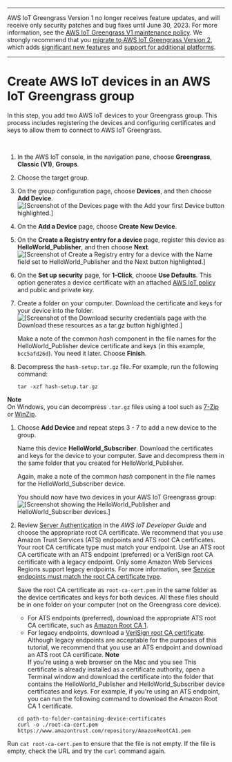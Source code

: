 --------

AWS IoT Greengrass Version 1 no longer receives feature updates, and will receive only security patches and bug fixes until June 30, 2023\. For more information, see the [AWS IoT Greengrass V1 maintenance policy](https://docs.aws.amazon.com/greengrass/v1/developerguide/maintenance-policy.html)\. We strongly recommend that you [migrate to AWS IoT Greengrass Version 2](https://docs.aws.amazon.com/greengrass/v2/developerguide/move-from-v1.html), which adds [significant new features](https://docs.aws.amazon.com/greengrass/v2/developerguide/greengrass-v2-whats-new.html) and [support for additional platforms](https://docs.aws.amazon.com/greengrass/v2/developerguide/operating-system-feature-support-matrix.html)\.

--------

# Create AWS IoT devices in an AWS IoT Greengrass group<a name="device-group"></a>

In this step, you add two AWS IoT devices to your Greengrass group\. This process includes registering the devices and configuring certificates and keys to allow them to connect to AWS IoT Greengrass\.

 

1. <a name="console-gg-groups"></a>In the AWS IoT console, in the navigation pane, choose **Greengrass**, **Classic \(V1\)**, **Groups**\.

1. <a name="group-choose-target-group"></a>Choose the target group\.

1. <a name="gg-group-add-device"></a>On the group configuration page, choose **Devices**, and then choose **Add Device**\.  
![\[Screenshot of the Devices page with the Add your first Device button highlighted.\]](http://docs.aws.amazon.com/greengrass/v1/developerguide/images/gg-get-started-066.png)

1. <a name="gg-group-create-device"></a>On the **Add a Device** page, choose **Create New Device**\.

1. On the **Create a Registry entry for a device** page, register this device as **HelloWorld\_Publisher**, and then choose **Next**\.  
![\[Screenshot of Create a Registry entry for a device with the Name field set to HelloWorld_Publisher and the Next button highlighted.\]](http://docs.aws.amazon.com/greengrass/v1/developerguide/images/gg-get-started-068.png)

1. <a name="gg-group-generate-default-device-certs"></a>On the **Set up security** page, for **1\-Click**, choose **Use Defaults**\. This option generates a device certificate with an attached [AWS IoT policy](https://docs.aws.amazon.com/iot/latest/developerguide/iot-policies.html) and public and private key\.

1. Create a folder on your computer\. Download the certificate and keys for your device into the folder\.  
![\[Screenshot of the Download security credentials page with the Download these resources as a tar.gz button highlighted.\]](http://docs.aws.amazon.com/greengrass/v1/developerguide/images/gg-get-started-070.png)

   Make a note of the common *hash* component in the file names for the HelloWorld\_Publisher device certificate and keys \(in this example, `bcc5afd26d`\)\. You need it later\. Choose **Finish**\.

1. Decompress the `hash-setup.tar.gz` file\. For example, run the following command:

   ```
   tar -xzf hash-setup.tar.gz
   ```
**Note**  
On Windows, you can decompress `.tar.gz` files using a tool such as [7\-Zip](http://www.7-zip.org/) or [WinZip](http://www.winzip.com/)\.

1. Choose **Add Device** and repeat steps 3 \- 7 to add a new device to the group\.

   Name this device **HelloWorld\_Subscriber**\. Download the certificates and keys for the device to your computer\. Save and decompress them in the same folder that you created for HelloWorld\_Publisher\.

   Again, make a note of the common *hash* component in the file names for the HelloWorld\_Subscriber device\.

   You should now have two devices in your AWS IoT Greengrass group:  
![\[Screenshot showing the HelloWorld_Publisher and HelloWorld_Subscriber devices.\]](http://docs.aws.amazon.com/greengrass/v1/developerguide/images/gg-get-started-071.png)

1. <a name="root-ca-device"></a>Review [Server Authentication](https://docs.aws.amazon.com/iot/latest/developerguide/server-authentication.html) in the *AWS IoT Developer Guide* and choose the appropriate root CA certificate\. We recommend that you use Amazon Trust Services \(ATS\) endpoints and ATS root CA certificates\. Your root CA certificate type must match your endpoint\. Use an ATS root CA certificate with an ATS endpoint \(preferred\) or a VeriSign root CA certificate with a legacy endpoint\. Only some Amazon Web Services Regions support legacy endpoints\. For more information, see [Service endpoints must match the root CA certificate type](gg-core.md#certificate-endpoints)\.

   Save the root CA certificate as `root-ca-cert.pem` in the same folder as the device certificates and keys for both devices\. All these files should be in one folder on your computer \(not on the Greengrass core device\)\.
   + For ATS endpoints \(preferred\), download the appropriate ATS root CA certificate, such as [Amazon Root CA 1](https://www.amazontrust.com/repository/AmazonRootCA1.pem)\.
   + For legacy endpoints, download a [ VeriSign root CA certificate](https://www.websecurity.digicert.com/content/dam/websitesecurity/digitalassets/desktop/pdfs/roots/VeriSign-Class%203-Public-Primary-Certification-Authority-G5.pem)\. Although legacy endpoints are acceptable for the purposes of this tutorial, we recommend that you use an ATS endpoint and download an ATS root CA certificate\.
**Note**  
If you're using a web browser on the Mac and you see This certificate is already installed as a certificate authority, open a Terminal window and download the certificate into the folder that contains the HelloWorld\_Publisher and HelloWorld\_Subscriber device certificates and keys\. For example, if you're using an ATS endpoint, you can run the following command to download the Amazon Root CA 1 certificate\.  

   ```
   cd path-to-folder-containing-device-certificates
   curl -o ./root-ca-cert.pem https://www.amazontrust.com/repository/AmazonRootCA1.pem
   ```
Run `cat root-ca-cert.pem` to ensure that the file is not empty\. If the file is empty, check the URL and try the `curl` command again\.